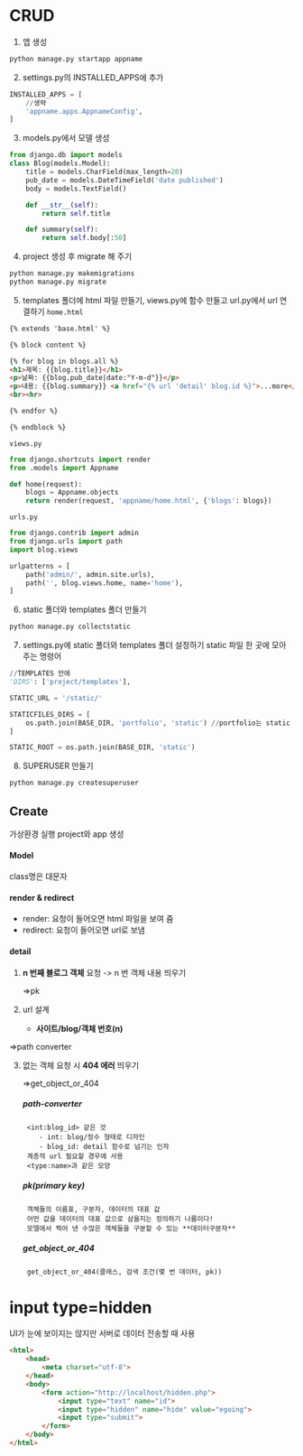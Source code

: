 # CRUD
1. 앱 생성

```bash
python manage.py startapp appname
```
2. settings.py의 INSTALLED_APPS에 추가
```python
INSTALLED_APPS = [
    //생략
    'appname.apps.AppnameConfig',
]
```
3. models.py에서 모델 생성
```python
from django.db import models
class Blog(models.Model):
    title = models.CharField(max_length=20)
    pub_date = models.DateTimeField('date published')
    body = models.TextField()

    def __str__(self):
        return self.title

    def summary(self):
        return self.body[:50]
```       
4. project 생성 후 migrate 해 주기
```bash
python manage.py makemigrations
python manage.py migrate
```
5. templates 폴더에 html 파일 만들기, views.py에 함수 만들고 url.py에서 url 연결하기
`home.html`
```html
{% extends 'base.html' %}

{% block content %}

{% for blog in blogs.all %}
<h1>제목: {{blog.title}}</h1>
<p>날짜: {{blog.pub_date|date:"Y-m-d"}}</p>
<p>내용: {{blog.summary}} <a href="{% url 'detail' blog.id %}">...more</a></p>
<br><hr>

{% endfor %}

{% endblock %}
```
`views.py`
```python
from django.shortcuts import render
from .models import Appname

def home(request):
    blogs = Appname.objects
    return render(request, 'appname/home.html', {'blogs': blogs})
```
`urls.py`
```python
from django.contrib import admin
from django.urls import path
import blog.views

urlpatterns = [
    path('admin/', admin.site.urls),
    path('', blog.views.home, name='home'),
]
```
6. static 폴더와 templates 폴더 만들기
```bash
python manage.py collectstatic
```

7. settings.py에 static 폴더와 templates 폴더 설정하기
static 파일 한 곳에 모아 주는 명령어

```python
//TEMPLATES 안에
'DIRS': ['project/templates'],
```

```python
STATIC_URL = '/static/'

STATICFILES_DIRS = [
    os.path.join(BASE_DIR, 'portfolio', 'static') //portfolio는 static 파일의 경로
]

STATIC_ROOT = os.path.join(BASE_DIR, 'static')
```

8. SUPERUSER 만들기
```bash
python manage.py createsuperuser
```

## Create

가상환경 실행
project와 app 생성

#### Model

class명은 대문자

#### render & redirect

- render: 요청이 들어오면 html 파일을 보여 줌
- redirect: 요청이 들어오면 url로 보냄




#### detail

1. **n 번째 블로그 객체** 요청 -> n 번 객체 내용 띄우기

   =>pk

2. url 설계
   - **사이트/blog/객체 번호(n)**

=>path converter

3.  없는 객체 요청 시 **404 에러** 띄우기

    =>get_object_or_404

    ##### path-converter

         <int:blog_id> 같은 것
            - int: blog/정수 형태로 디자인
            - blog_id: detail 함수로 넘기는 인자
         계층적 url 필요할 경우에 사용
         <type:name>과 같은 모양

    ##### pk(primary key)

         객체들의 이름표, 구분자, 데이터의 대표 값
         어떤 값을 데이터의 대표 값으로 삼을지는 정의하기 나름이다! 
         모델에서 찍어 낸 수많은 객체들을 구분할 수 있는 **데이터구분자**

    ##### get_object_or_404

         get_object_or_404(클래스, 검색 조건(몇 번 데이터, pk))





# input type=hidden


UI가 눈에 보이지는 않지만 서버로 데이터 전송할 때 사용

```html
<html>
    <head>
        <meta charset="utf-8">
    </head>
    <body>
        <form action="http://localhost/hidden.php">
            <input type="text" name="id">
            <input type="hidden" name="hide" value="egoing">
            <input type="submit">
        </form>
    </body>
</html>
```

